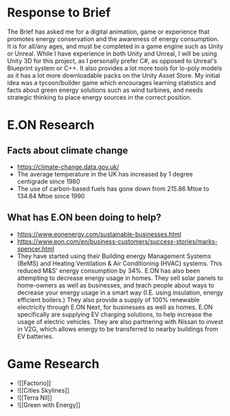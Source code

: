 # Response to Brief
The Brief has asked me for a digital animation, game or experience that promotes energy conservation and the awareness of energy consumption. It is for all/any ages, and must be completed in a game engine such as Unity or Unreal.
While I have experience in both Unity and Unreal, I will be using Unity 3D for this project, as I personally prefer C#, as opposed to Unreal's Blueprint system or C++. It also provides a lot more tools for lo-poly models as it has a lot more downloadable packs on the Unity Asset Store.
My initial idea was a tycoon/builder game which encourages learning statistics and facts about green energy solutions such as wind turbines, and needs strategic thinking to place energy sources in the correct position.
# E.ON Research
## Facts about climate change
- https://climate-change.data.gov.uk/
- The average temperature in the UK has increased by 1 degree centigrade since 1980
- The use of carbon-based fuels has gone down from 215.86 Mtoe to 134.84 Mtoe since 1990

## What has E.ON been doing to help?
- https://www.eonenergy.com/sustainable-businesses.html
- https://www.eon.com/en/business-customers/success-stories/marks-spencer.html
- They have started using their Building energy Management Systems (BeMS) and Heating Ventilation & Air Conditioning (HVAC) systems. This reduced M&S' energy consumption by 34%.
E.ON has also been attempting to decrease energy usage in homes. They sell solar panels to home-owners as well as businesses, and teach people about ways to decrease your energy usage in a smart way (I.E. using insulation, energy efficient boilers.)
They also provide a supply of 100% renewable electricity through E.ON Next, for businesses as well as homes.
E.ON specifically are supplying EV charging solutions, to help increase the usage of electric vehicles. They are also partnering with Nissan to invest in V2G, which allows energy to be transferred to nearby buildings from EV batteries.

# Game Research
- ![[Factorio]]
- ![[Cities Skylines]]
- ![[Terra Nil]]
- ![[Green with Energy]]